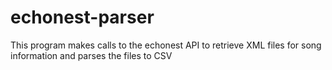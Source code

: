# echonest-parser
This program makes calls to the echonest API to retrieve XML files for song information and parses the files to CSV
